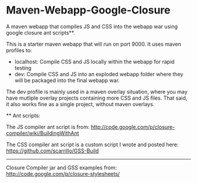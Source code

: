 Maven-Webapp-Google-Closure
===========================

A maven webapp that compiles JS and CSS into the webapp war using google closure ant scripts**.

This is a starter maven webapp that will run on port 9000.
It uses maven profiles to:

  - localhost: Compile CSS and JS locally within the webapp for rapid testing
  - dev: Compile CSS and JS into an exploded webapp folder where they will be packaged into the final webapp war.

The dev profile is mainly used in a maven overlay situation, where you may have mutliple overlay projects containing more CSS and JS files.
That said, it also works fine as a single project, without maven overlays.

** Ant scripts:

The JS compiler ant script is from:
  http://code.google.com/p/closure-compiler/wiki/BuildingWithAnt

The CSS compiler ant script is a custom script I wrote and posted here:
  https://github.com/scarrillo/GSS-Build

----
Closure Compiler jar and GSS examples from: http://code.google.com/p/closure-stylesheets/
